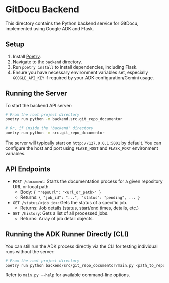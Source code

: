 # GitDocu Backend

This directory contains the Python backend service for GitDocu, implemented using Google ADK and Flask.

## Setup

1.  Install [Poetry](https://python-poetry.org/docs/#installation).
2.  Navigate to the `backend` directory.
3.  Run `poetry install` to install dependencies, including Flask.
4.  Ensure you have necessary environment variables set, especially `GOOGLE_API_KEY` if required by your ADK configuration/Gemini usage.

## Running the Server

To start the backend API server:

```bash
# From the root project directory
poetry run python -m backend.src.git_repo_documentor

# Or, if inside the 'backend' directory
poetry run python -m src.git_repo_documentor
```

The server will typically start on `http://127.0.0.1:5001` by default. You can configure the host and port using `FLASK_HOST` and `FLASK_PORT` environment variables.

## API Endpoints

-   `POST /document`: Starts the documentation process for a given repository URL or local path.
    -   Body: `{ "repoUrl": "<url_or_path>" }`
    -   Returns: `{ "job_id": "...", "status": "pending", ... }`
-   `GET /status/<job_id>`: Gets the status of a specific job.
    -   Returns: Job details (status, start/end times, details, etc.)
-   `GET /history`: Gets a list of all processed jobs.
    -   Returns: Array of job detail objects.

## Running the ADK Runner Directly (CLI)

You can still run the ADK process directly via the CLI for testing individual runs without the server:

```bash
# From the root project directory
poetry run python backend/src/git_repo_documentor/main.py <path_to_repo> [options]
```

Refer to `main.py --help` for available command-line options.

